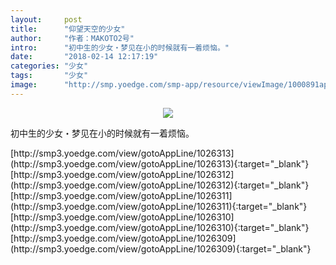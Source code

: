 ```yaml
---
layout:     post
title:      "仰望天空的少女"
author:     "作者：MAKOTO2号"
intro:      "初中生的少女・梦见在小的时候就有一着烦恼。"
date:       "2018-02-14 12:17:19"
categories: "少女"
tags:       "少女"
image:      "http://smp.yoedge.com/smp-app/resource/viewImage/1000891appline.png"
---
```

<div style="text-align: center">
<p><img src="http://smp.yoedge.com/smp-app/resource/viewImage/1000891appline.png"/></p>
</div>
<p class="post-meta">
<span>初中生的少女・梦见在小的时候就有一着烦恼。</span>
</p>
[http://smp3.yoedge.com/view/gotoAppLine/1026313](http://smp3.yoedge.com/view/gotoAppLine/1026313){:target="_blank"}
[http://smp3.yoedge.com/view/gotoAppLine/1026312](http://smp3.yoedge.com/view/gotoAppLine/1026312){:target="_blank"}
[http://smp3.yoedge.com/view/gotoAppLine/1026311](http://smp3.yoedge.com/view/gotoAppLine/1026311){:target="_blank"}
[http://smp3.yoedge.com/view/gotoAppLine/1026310](http://smp3.yoedge.com/view/gotoAppLine/1026310){:target="_blank"}
[http://smp3.yoedge.com/view/gotoAppLine/1026309](http://smp3.yoedge.com/view/gotoAppLine/1026309){:target="_blank"}


